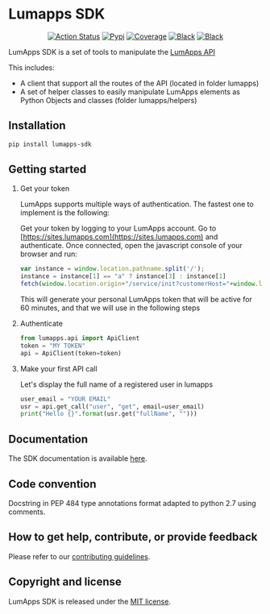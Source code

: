 # Lumapps SDK

<p align="center">
    <a href="https://github.com/lumapps/lumapps-sdk/actions?query=workflow%3ACI"><img alt="Action Status" src="https://github.com/lumapps/lumapps-sdk/workflows/CI/badge.svg"></a>
    <a href="https://pypi.org/project/lumapps-sdk/"><img alt="Pypi" src="https://img.shields.io/pypi/v/lumapps-sdk"></a>
    <a href="https://codecov.io/gh/lumapps/lumapps-sdk/branch/master"><img alt="Coverage" src="https://codecov.io/gh/lumapps/lumapps-sdk/branch/master/graph/badge.svg"></a>
    <a href="https://github.com/ambv/black"><img alt="Black" src="https://img.shields.io/badge/code%20style-black-000000.svg"></a>
    <a href="#"><img alt="Black" src="https://img.shields.io/badge/python-3.6%7C3.7%7C3.8-blue"></a>
</p>


LumApps SDK is a set of tools to manipulate the [LumApps API](https://api.lumapps.com/docs/start)

This includes:

- A client that support all the routes of the API (located in folder lumapps)
- A set of helper classes to easily manipulate LumApps elements as Python Objects and classes (folder lumapps/helpers)


## Installation


```bash
pip install lumapps-sdk
```

## Getting started


1. Get your token

    LumApps supports multiple ways of authentication.
    The fastest one to implement is the following:

    Get your token by logging to your LumApps account.
    Go to [https://sites.lumapps.com](https://sites.lumapps.com) and authenticate.
    Once connected, open the javascript console of your browser and run:

    ```javascript
    var instance = window.location.pathname.split('/');
    instance = instance[1] == "a" ? instance[3] : instance[1]
    fetch(window.location.origin+"/service/init?customerHost="+window.location.host+"&instanceSlug="+instance+"&    slug=").then(data=>{return data.json()}).then(res => {console.log(res.token)})
    ```

    This will generate your personal LumApps token that will be active for 60 minutes, and that we will use in the following steps

2. Authenticate

    ```python
    from lumapps.api import ApiClient
    token = "MY TOKEN"
    api = ApiClient(token=token)
    ```

3. Make your first API call

    Let's display the full name of a registered user in lumapps

    ```python
    user_email = "YOUR EMAIL"
    usr = api.get_call("user", "get", email=user_email)
    print("Hello {}".format(usr.get("fullName", "")))
    ```

## Documentation

The SDK documentation is available [here](https://github.com/lumapps/lumapps-sdk/wiki).

## Code convention

Docstring in PEP 484 type annotations format adapted to python 2.7 using comments.

## How to get help, contribute, or provide feedback

Please refer to our [contributing guidelines](CONTRIBUTING.md).

## Copyright and license


LumApps SDK is released under the [MIT license](LICENSE.md).


